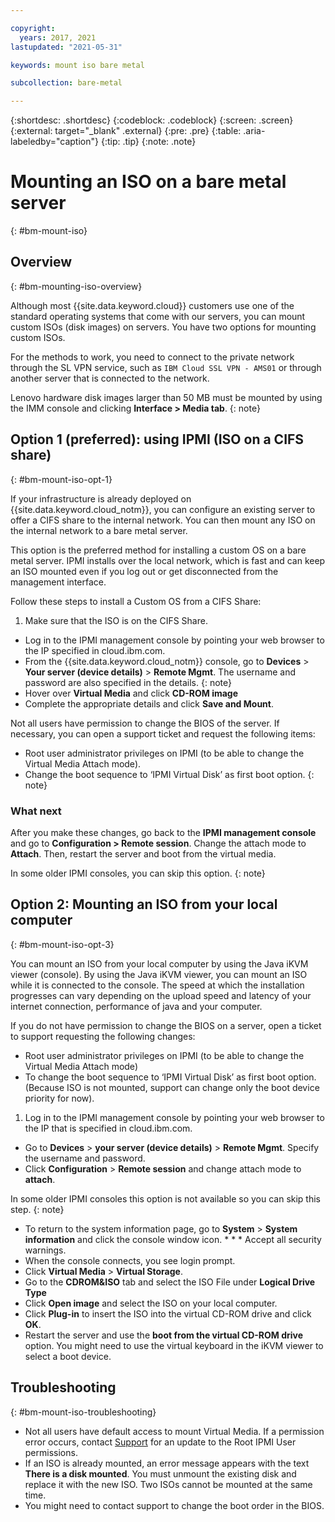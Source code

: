 ```yaml
---

copyright:
  years: 2017, 2021
lastupdated: "2021-05-31"

keywords: mount iso bare metal

subcollection: bare-metal

---
```


{:shortdesc: .shortdesc}
{:codeblock: .codeblock}
{:screen: .screen}
{:external: target="_blank" .external}
{:pre: .pre}
{:table: .aria-labeledby="caption"}
{:tip: .tip}
{:note: .note}


# Mounting an ISO on a bare metal server
{: #bm-mount-iso}

## Overview
{: #bm-mounting-iso-overview}

Although most {{site.data.keyword.cloud}} customers use one of the standard operating systems that come with our servers, you can mount custom ISOs (disk images) on servers. You have two options for mounting custom ISOs.

For the methods to work, you need to connect to the private network through the SL VPN service, such as `IBM Cloud SSL VPN - AMS01` or through another server that is connected to the network. 
<!--(https://vpn.ams01.softlayer.com/prx/000/http/localhost/login)--> 

Lenovo hardware disk images larger than 50 MB must be mounted by using the IMM console and clicking **Interface > Media tab**.
{: note}

## Option 1 (preferred): using IPMI (ISO on a CIFS share)
{: #bm-mount-iso-opt-1}

If your infrastructure is already deployed on {{site.data.keyword.cloud_notm}}, you can configure an existing server to offer a CIFS share to the internal network. You can then mount any ISO on the internal network to a bare metal server.

This option is the preferred method for installing a custom OS on a bare metal server. IPMI installs over the local network, which is fast and can keep an ISO mounted even if you log out or get disconnected from the management interface.

Follow these steps to install a Custom OS from a CIFS Share:

1. Make sure that the ISO is on the CIFS Share.
* Log in to the IPMI management console by pointing your web browser to the IP specified in cloud.ibm.com. 
* From the {{site.data.keyword.cloud_notm}} console, go to **Devices** > **Your server (device details)** > **Remote Mgmt**. 
The username and password are also specified in the details.
{: note}
* Hover over **Virtual Media** and click **CD-ROM image**
* Complete the appropriate details and click **Save and Mount**.

Not all users have permission to change the BIOS of the server. If necessary, you can open a support ticket and request the following items:
  * Root user administrator privileges on IPMI (to be able to change the Virtual Media Attach mode).
  * Change the boot sequence to ‘IPMI Virtual Disk’ as first boot option.
  {: note}
  
### What next

After you make these changes, go back to the **IPMI management console** and go to **Configuration > Remote session**. Change the attach mode to **Attach**. Then, restart the server and boot from the virtual media.

In some older IPMI consoles, you can skip this option. 
{: note}


<!--## Option 2: Using IPMIView (ISO on a CIFS share)
{: #bm-mount-iso-opt-2}-->

<!--Prerequisites:
* Have a bootable ISO
* A Windows CIFS Server or NAS Storage to store the bootable ISO
* The ISO is uploaded to the File Storage (NAS) that is associated with the server
* IPMIView installed or access to the KVM console
* ISO File is downloadable by using _wget_
* SSH access with privileges to access / installation packages and create a mount-->


<!--### Linux and Windows
Use the following steps to mount an ISO by using IPMIView:
1. Open a support ticket and request that your server starts the Virtual CD-ROM as the first device. Each device must boot from their associated virtual CD-ROM. You can revert this setting after you install the OS.
* Establish a VPN Connection to [VPN](http://www.softlayer.com/VPN-Access). If you are using Microsoft Internet Explorer, make sure to include `.softlayer.com` and `.cloud.ibm.com` in your Trusted Sites list and keep your Java installation up to date.
* Copy ISO Media to NAS or Windows CIFS Server.
  * Connect to your Linux jumpbox by using SSH.
  * Mount NAS share on your Linux jumpbox:

        mkdir /mnt/nasmount
        mount -t cifs //NAS_SERVER_NAME_ORIP/SLN#####-2 -o username=SLN#####-2,
        password=NAS_STORAGE_PW,rw,nounix,iocharset=utf8,file_mode=0644,dir_mode=0755 /mnt/nasmount-->
  <!--* Mount Command parameter key:
        NAS_SERVER_NAME_ORIP = The name or IP of the NAS storage.
        /SLN#####-2 = The username and folder name to connect to your NAS storage.
        NAS_STORAGE_PW = The password to your NAS storage.
        /mnt/nasmount = The Folder to mount the NAS storage.
  * Change Directory to your new NAS mount folder.
        cd /mnt/nasmount
  * Download the iso file by using _wget_.
        wget http://www.linktoyouriso.com/isofilename.iso
  Look for the confirmation that the download was successful.
* Download IPMI View here:
      https://www.servethehome.com/download-supermicro-ipmiview-latest-version/
* Connect to Server over the Management IP.<br>
      1. Connect to the `winadmin`.
      2. Open IPMIView and go to **File > New > System**.
      3. Use the IPMI IP address from the hardware object to complete the Server Name and IP address fields.<br>
      4. Double-click the system with the same IP address on the left side and enter ADMIN for Login ID and the IPMI password from the hardware object.
      5. After you connect, you have many tabs available in the window. You can use **Text Console** or **KVM Console** to connect to the server.-->

<!--* Open the Virtual Media Tab
* Complete the CD-ROM Image connection details.
  *
    * Share host = The IP address of the NAS Storage. You can find this value pinging your NAS storage server name. For example, `ping nas501.service.softlayer.com`
    * Share name = username of the NAS storage
    * Path to image = name of the ISO file, in the following format:
          \NASusername\isoname.iso (example: \SLN123456\centos6.iso)
    * User = The user name of the NAS storage
    * Password = The Password for the NAS storage
* Restart the server
* Open KVM Console view
* Follow system prompts to _Boot the BOOTABLE ISO_
* Install OS
* Unmount the Virtual Media
* Restart Server-->

## Option 2: Mounting an ISO from your local computer
{: #bm-mount-iso-opt-3}

<a name="option3"></a>

You can mount an ISO from your local computer by using the Java iKVM viewer (console). By using the Java iKVM viewer, you can mount an ISO while it is connected to the console. The speed at which the installation progresses can vary depending on the upload speed and latency of your internet connection, performance of java and your computer.

If you do not have permission to change the BIOS on a server, open a ticket to support requesting the following changes:
* Root user administrator privileges on IPMI (to be able to change the Virtual Media Attach mode)
* To change the boot sequence to ‘IPMI Virtual Disk’ as first boot option. (Because ISO is not mounted, support can change only the boot device priority for now).


1. Log in to the IPMI management console by pointing your web browser to the IP that is specified in cloud.ibm.com.
* Go to **Devices** > **your server (device details)** > **Remote Mgmt**. Specify the username and password.
* Click **Configuration** > **Remote session** and change attach mode to **attach**. 

In some older IPMI consoles this option is not available so you can skip this step.
{: note}

* To return to the system information page, go to **System** > **System information** and click the console window icon. * *  * Accept all security warnings.
* When the console connects, you see login prompt.
* Click **Virtual Media** > **Virtual Storage**.
* Go to the **CDROM&ISO** tab and select the ISO File under **Logical Drive Type**
* Click **Open image** and select the ISO on your local computer.
* Click **Plug-in** to insert the ISO into the virtual CD-ROM drive and click **OK**.
* Restart the server and use the **boot from the virtual CD-ROM drive** option. You might need to use the virtual keyboard in the iKVM viewer to select a boot device.

## Troubleshooting
{: #bm-mount-iso-troubleshooting}

* Not all users have default access to mount Virtual Media. If a permission error occurs, contact [Support](/docs/bare-metal?topic=bare-metal-gettinghelp) for an update to the Root IPMI User permissions.
* If an ISO is already mounted, an error message appears with the text **There is a disk mounted**. You must unmount the existing disk and replace it with the new ISO. Two ISOs cannot be mounted at the same time.
* You might need to contact support to change the boot order in the BIOS.
<!--* When you mount an ISO, use [SSL VPN](http://vpn.softlayer.com) instead of PPTP VPN.  After you connect to the VPN, you can also access the system's IPMI through the IPMI address (https://private-ip-IPMI-management).-->
<!--* When you input a path to an ISO, use the UNC Name Syntax (Universal Naming Convention) for the path, for example:
  `\\<NAS username>\<isoname>.iso`-->
